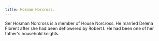 ```yaml
---
title: Hosman Norcross.
---
```


Ser Hosman Norcross is a member of House Norcross. He married Delena Florent after she had been deflowered by Robert I. He had been one of her father's household knights.



